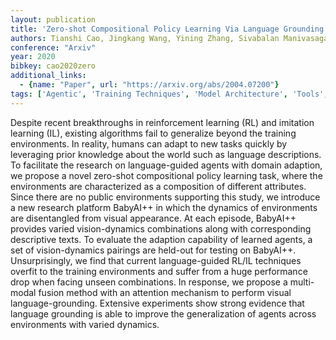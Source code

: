 ```yaml
---
layout: publication
title: 'Zero-shot Compositional Policy Learning Via Language Grounding'
authors: Tianshi Cao, Jingkang Wang, Yining Zhang, Sivabalan Manivasagam
conference: "Arxiv"
year: 2020
bibkey: cao2020zero
additional_links:
  - {name: "Paper", url: "https://arxiv.org/abs/2004.07200"}
tags: ['Agentic', 'Training Techniques', 'Model Architecture', 'Tools', 'Reinforcement Learning', 'RAG', 'Merging', 'Transformer', 'Attention Mechanism']
---
```

Despite recent breakthroughs in reinforcement learning (RL) and imitation
learning (IL), existing algorithms fail to generalize beyond the training
environments. In reality, humans can adapt to new tasks quickly by leveraging
prior knowledge about the world such as language descriptions. To facilitate
the research on language-guided agents with domain adaption, we propose a novel
zero-shot compositional policy learning task, where the environments are
characterized as a composition of different attributes. Since there are no
public environments supporting this study, we introduce a new research platform
BabyAI++ in which the dynamics of environments are disentangled from visual
appearance. At each episode, BabyAI++ provides varied vision-dynamics
combinations along with corresponding descriptive texts. To evaluate the
adaption capability of learned agents, a set of vision-dynamics pairings are
held-out for testing on BabyAI++. Unsurprisingly, we find that current
language-guided RL/IL techniques overfit to the training environments and
suffer from a huge performance drop when facing unseen combinations. In
response, we propose a multi-modal fusion method with an attention mechanism to
perform visual language-grounding. Extensive experiments show strong evidence
that language grounding is able to improve the generalization of agents across
environments with varied dynamics.
